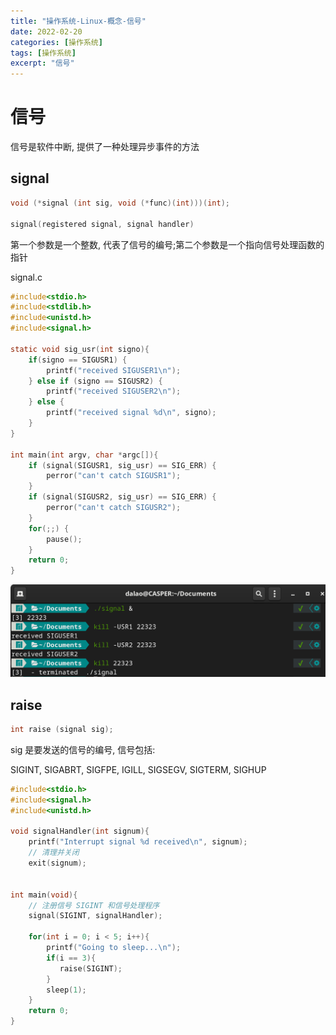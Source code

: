 ```yaml
---
title: "操作系统-Linux-概念-信号"
date: 2022-02-20
categories: [操作系统]
tags: [操作系统]
excerpt: "信号"
---
```


# 信号

信号是软件中断, 提供了一种处理异步事件的方法

## signal

```c
void (*signal (int sig, void (*func)(int)))(int);

signal(registered signal, signal handler)
```

第一个参数是一个整数, 代表了信号的编号;第二个参数是一个指向信号处理函数的指针

signal.c

```c
#include<stdio.h>
#include<stdlib.h>
#include<unistd.h>
#include<signal.h>

static void sig_usr(int signo){
    if(signo == SIGUSR1) {
        printf("received SIGUSER1\n");
    } else if (signo == SIGUSR2) {
        printf("received SIGUSER2\n");
    } else {
        printf("received signal %d\n", signo);
    }
}

int main(int argv, char *argc[]){
    if (signal(SIGUSR1, sig_usr) == SIG_ERR) {
        perror("can't catch SIGUSR1");
    }
    if (signal(SIGUSR2, sig_usr) == SIG_ERR) {
        perror("can't catch SIGUSR2");
    }
    for(;;) {
        pause();
    }
    return 0;
}
```

![](https://raw.githubusercontent.com/dmjcb/SelfImgur/main/20220220232120.png)

## raise

```c
int raise (signal sig);
```

sig 是要发送的信号的编号, 信号包括:

SIGINT, SIGABRT, SIGFPE, IGILL, SIGSEGV, SIGTERM, SIGHUP

```c
#include<stdio.h>
#include<signal.h>
#include<unistd.h>
 
void signalHandler(int signum){
    printf("Interrupt signal %d received\n", signum);
    // 清理并关闭
    exit(signum);
 

int main(void){
    // 注册信号 SIGINT 和信号处理程序
    signal(SIGINT, signalHandler);
 
    for(int i = 0; i < 5; i++){
        printf("Going to sleep...\n");
        if(i == 3){
           raise(SIGINT);
        }
        sleep(1);
    }
    return 0;
}
```
